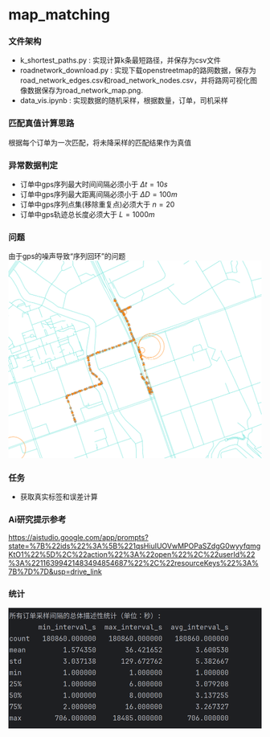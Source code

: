 # map_matching


### 文件架构

- k_shortest_paths.py : 实现计算k条最短路径，并保存为csv文件
- roadnetwork_download.py : 实现下载openstreetmap的路网数据，保存为road_network_edges.csv和road_network_nodes.csv，并将路网可视化图像数据保存为road_network_map.png.
- data_vis.ipynb : 实现数据的随机采样，根据数量，订单，司机采样

### 匹配真值计算思路

根据每个订单为一次匹配，将未降采样的匹配结果作为真值


### 异常数据判定
- 订单中gps序列最大时间间隔必须小于 $\Delta t = 10 s$
- 订单中gps序列最大距离间隔必须小于 $\Delta D = 100 m$
- 订单中gps序列点集(移除重复点)必须大于 $n = 20$
- 订单中gps轨迹总长度必须大于 $L = 1000m$

### 问题
由于gps的噪声导致“序列回环”的问题
![abnormal_data.png](doc/abnormal_data.png)

### 任务
- 获取真实标签和误差计算


### Ai研究提示参考
https://aistudio.google.com/app/prompts?state=%7B%22ids%22%3A%5B%221qsHiuIUOVwMPOPaSZdgG0wyyfqmgKtO1%22%5D%2C%22action%22%3A%22open%22%2C%22userId%22%3A%22116399421483494854687%22%2C%22resourceKeys%22%3A%7B%7D%7D&usp=drive_link


### 统计

![Snipaste_2025-07-12_21-21-24.png](doc/Snipaste_2025-07-12_21-21-24.png)